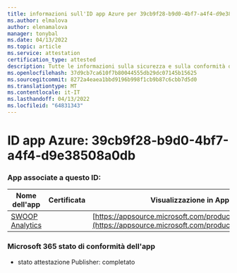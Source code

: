 ```yaml
---
title: informazioni sull'ID app Azure per 39cb9f28-b9d0-4bf7-a4f4-d9e38508a0db
ms.author: elmalova
author: elenamalova
manager: tonybal
ms.date: 04/13/2022
ms.topic: article
ms.service: attestation
certification_type: attested
description: Tutte le informazioni sulla sicurezza e sulla conformità disponibili per 39cb9f28-b9d0-4bf7-a4f4-d9e38508a0db.
ms.openlocfilehash: 37d9cb7ca610f7b80044555db29dc07145b15625
ms.sourcegitcommit: 8272a4eaea1bbd9196b998f1cb9b87c6cbb7d5d0
ms.translationtype: MT
ms.contentlocale: it-IT
ms.lasthandoff: 04/13/2022
ms.locfileid: "64831343"
---
```

# <a name="azure-app-id-39cb9f28-b9d0-4bf7-a4f4-d9e38508a0db"></a>ID app Azure: 39cb9f28-b9d0-4bf7-a4f4-d9e38508a0db


### <a name="apps-associated-with-this-id"></a>App associate a questo ID:
| **Nome dell'app** | **Certificata** | **Visualizzazione in AppSource** |
|--------------|---------------|-----------------------|
| [SWOOP Analytics](../forward/WA200000877.md) |  | [https://appsource.microsoft.com/product/office/WA200000877](https://appsource.microsoft.com/product/office/WA200000877) |

### <a name="microsoft-365-app-compliance-status"></a>Microsoft 365 stato di conformità dell'app
- stato attestazione Publisher: completato
